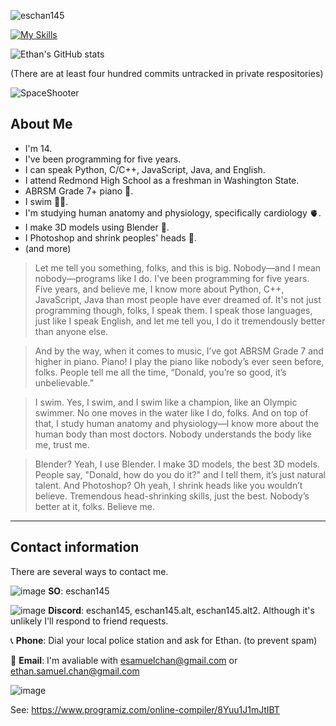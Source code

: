 <p align="left"> <img src="https://komarev.com/ghpvc/?username=eschan145&label=Profile%20views&color=0e75b6&style=flat" alt="eschan145" /> </p>

[![My Skills](https://skillicons.dev/icons?i=cpp,python,unreal,notion,blender,windows,latex,ps,github,discord&theme=light&perline=5)](https://skillicons.dev)

![Ethan's GitHub stats](https://github-readme-stats.vercel.app/api?username=eschan145&show_icons=true&theme=responsive)

(There are at least four hundred commits untracked in private respositories)

![SpaceShooter](https://api.githubtrends.io/user/svg/eschan145/repos?time_range=one_year&include_private=True&group=other&loc_metric=changed&theme=classic)

## About Me

* I'm 14.
* I've been programming for five years.
* I can speak Python, C/C++, JavaScript, Java, and English.
* I attend Redmond High School as a freshman in Washington State.
* ABRSM Grade 7+ piano 🎹.
* I swim 🏊‍♂️.
* I'm studying human anatomy and physiology, specifically cardiology 🫀.
* I make 3D models using Blender 🍩.
* I Photoshop and shrink peoples' heads 🥟.
* (and more)

> Let me tell you something, folks, and this is big. Nobody—and I mean nobody—programs like I do. I've been programming for five years. Five years, and believe me, I know more about Python, C++, JavaScript, Java than most people have ever dreamed of. It's not just programming though, folks, I speak them. I speak those languages, just like I speak English, and let me tell you, I do it tremendously better than anyone else.

> And by the way, when it comes to music, I’ve got ABRSM Grade 7 and higher in piano. Piano! I play the piano like nobody’s ever seen before, folks. People tell me all the time, “Donald, you’re so good, it’s unbelievable.”

> I swim. Yes, I swim, and I swim like a champion, like an Olympic swimmer. No one moves in the water like I do, folks. And on top of that, I study human anatomy and physiology—I know more about the human body than most doctors. Nobody understands the body like me, trust me.

> Blender? Yeah, I use Blender. I make 3D models, the best 3D models. People say, "Donald, how do you do it?" and I tell them, it’s just natural talent. And Photoshop? Oh yeah, I shrink heads like you wouldn’t believe. Tremendous head-shrinking skills, just the best. Nobody’s better at it, folks. Believe me.

--- 

## Contact information

There are several ways to contact me.

![image](https://github.com/user-attachments/assets/0093064e-983a-4fb2-b7b8-79ce466f7c80) **SO**: eschan145

![image](https://github.com/user-attachments/assets/7e36cf58-2076-48a4-8013-4bccb44ba00c) **Discord**: eschan145, eschan145.alt, eschan145.alt2. Although it's unlikely I'll respond to friend requests.

📞 **Phone**: Dial your local police station and ask for Ethan. (to prevent spam)

📧 **Email**: I'm avaliable with [esamuelchan@gmail.com](esamuelchan@gmail.com) or [ethan.samuel.chan@gmail.com](ethan.samuel.chan@gmail.com)

![image](https://github.com/user-attachments/assets/454761a9-462b-4607-bcf5-aaa184e26b31)

See: <https://www.programiz.com/online-compiler/8Yuu1J1mJtIBT>
